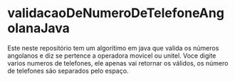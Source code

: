 # validacaoDeNumeroDeTelefoneAngolanaJava
Este neste repositório tem um algorítimo em java que valida os números angolanos e diz se pertence a operadora movicel ou unitel. Voce digite varios numeros de telefones, ele apenas vai retornar os válidos, os número de telefones são separados pelo espaço.
